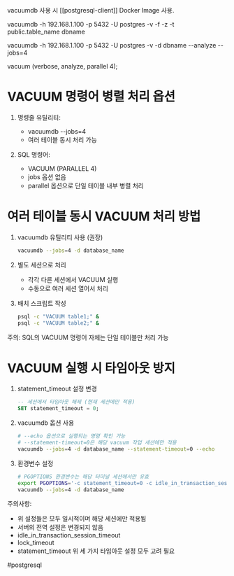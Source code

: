 vacuumdb 사용 시 [[postgresql-client]] Docker Image 사용.

vacuumdb -h 192.168.1.100 -p 5432 -U postgres -v -f -z -t public.table_name dbname

vacuumdb -h 192.168.1.100 -p 5432 -U postgres -v -d dbname --analyze --jobs=4

vacuum (verbose, analyze, parallel 4);

# VACUUM 명령어 병렬 처리 옵션

1. 명령줄 유틸리티:
   - vacuumdb --jobs=4
   - 여러 테이블 동시 처리 가능

2. SQL 명령어:
   - VACUUM (PARALLEL 4)
   - jobs 옵션 없음
   - parallel 옵션으로 단일 테이블 내부 병렬 처리

# 여러 테이블 동시 VACUUM 처리 방법

1. vacuumdb 유틸리티 사용 (권장)
   ```bash
   vacuumdb --jobs=4 -d database_name
   ```

2. 별도 세션으로 처리
   - 각각 다른 세션에서 VACUUM 실행
   - 수동으로 여러 세션 열어서 처리

3. 배치 스크립트 작성
   ```bash
   psql -c "VACUUM table1;" &
   psql -c "VACUUM table2;" &
   ```

주의: SQL의 VACUUM 명령어 자체는 단일 테이블만 처리 가능

# VACUUM 실행 시 타임아웃 방지

1. statement_timeout 설정 변경
   ```sql
   -- 세션에서 타임아웃 해제 (현재 세션에만 적용)
   SET statement_timeout = 0;
   ```

2. vacuumdb 옵션 사용
   ```bash
   # --echo 옵션으로 실행되는 명령 확인 가능
   # --statement-timeout=0은 해당 vacuum 작업 세션에만 적용
   vacuumdb --jobs=4 -d database_name --statement-timeout=0 --echo
   ```

3. 환경변수 설정
   ```bash
   # PGOPTIONS 환경변수는 해당 터미널 세션에서만 유효
   export PGOPTIONS='-c statement_timeout=0 -c idle_in_transaction_session_timeout=0'
   vacuumdb --jobs=4 -d database_name
   ```

주의사항:
- 위 설정들은 모두 일시적이며 해당 세션에만 적용됨
- 서버의 전역 설정은 변경되지 않음
- idle_in_transaction_session_timeout
- lock_timeout
- statement_timeout
위 세 가지 타임아웃 설정 모두 고려 필요

#postgresql
